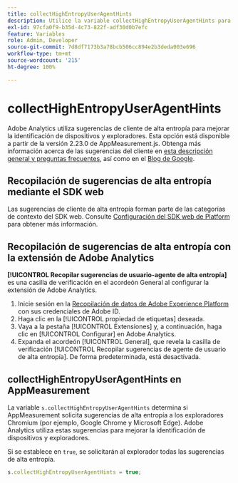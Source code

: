 ```yaml
---
title: collectHighEntropyUserAgentHints
description: Utilice la variable collectHighEntropyUserAgentHints para determinar si Adobe solicitará sugerencias de alta entropía a los exploradores Chromium (por ejemplo, Google Chrome y Microsoft Edge).
exl-id: 97cfa0f9-b35d-4c73-822f-adf30d0b7efc
feature: Variables
role: Admin, Developer
source-git-commit: 7d8df7173b3a78bcb506cc894e2b3deda003e696
workflow-type: tm+mt
source-wordcount: '215'
ht-degree: 100%

---
```


# collectHighEntropyUserAgentHints

Adobe Analytics utiliza sugerencias de cliente de alta entropía para mejorar la identificación de dispositivos y exploradores. Esta opción está disponible a partir de la versión 2.23.0 de AppMeasurement.js. Obtenga más información acerca de las sugerencias del cliente en [esta descripción general y preguntas frecuentes](/help/technotes/client-hints.md), así como en el [Blog de Google](https://web.dev/user-agent-client-hints/).

## Recopilación de sugerencias de alta entropía mediante el SDK web

Las sugerencias de cliente de alta entropía forman parte de las categorías de contexto del SDK web. Consulte [Configuración del SDK web de Platform](https://experienceleague.adobe.com/docs/experience-platform/edge/fundamentals/configuring-the-sdk.html?lang=es) para obtener más información.

## Recopilación de sugerencias de alta entropía con la extensión de Adobe Analytics

**[!UICONTROL Recopilar sugerencias de usuario-agente de alta entropía]** es una casilla de verificación en el acordeón General al configurar la extensión de Adobe Analytics.

1. Inicie sesión en la [Recopilación de datos de Adobe Experience Platform](https://experience.adobe.com/#/@adobepm/data-collection) con sus credenciales de Adobe ID.
1. Haga clic en la [!UICONTROL propiedad de etiquetas] deseada.
1. Vaya a la pestaña [!UICONTROL Extensiones] y, a continuación, haga clic en [!UICONTROL Configurar] en Adobe Analytics.
1. Expanda el acordeón [!UICONTROL General], que revela la casilla de verificación [!UICONTROL Recopilar sugerencias de agente de usuario de alta entropía]. De forma predeterminada, está desactivada.

## collectHighEntropyUserAgentHints en AppMeasurement

La variable `s.collectHighEntropyUserAgentHints` determina si AppMeasurement solicita sugerencias de alta entropía a los exploradores Chromium (por ejemplo, Google Chrome y Microsoft Edge). Adobe Analytics utiliza estas sugerencias para mejorar la identificación de dispositivos y exploradores.

Si se establece en `true`, se solicitarán al explorador todas las sugerencias de alta entropía.

```js
s.collectHighEntropyUserAgentHints = true;
```
